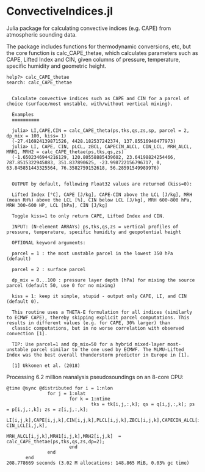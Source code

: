 # ConvectiveIndices.jl
Julia package for calculating convective indices (e.g. CAPE) from atmospheric sounding data.

The package includes functions for thermodynamic conversions, etc, but the core function is calc_CAPE_thetae, which calculates parameters such as CAPE, Lifted Index and CIN, given columns of pressure, temperature, specific humidity and geometric height.

```
help?> calc_CAPE_thetae
search: calc_CAPE_thetae


  Calculate convective indices such as CAPE and CIN for a parcel of choice (surface/most unstable, with/without vertical mixing).

  Examples
  ≡≡≡≡≡≡≡≡≡≡

  julia> LI,CAPE,CIN = calc_CAPE_theta(ps,tks,qs,zs,sp, parcel = 2, dp_mix = 100, kiss= 1)
  (-27.416924139871526, 4428.182537242374, 137.85516940477973)
  julia> LI, CAPE, CIN, pLCL, zBCL, CAPECIN_ALCL, CIN_LCL, MRH_ALCL, MRH1, MRH2 = calc_CAPE_thetae(ps,tks,qs,zs)
  (-1.6502346944216129, 120.80558885439602, 23.64198824254466, 787.8515322945883, 351.837890625, -23.998722156796717, 0, 63.845851443325564, 76.3582759152618, 56.28591549989976)


  OUTPUT by default, following Float32 values are returned (kiss=0):

  Lifted Index [°C], CAPE [J/kg], CAPE-CIN above the LCL [J/kg], MRH (mean RH%) above the LCL [%], CIN below LCL [J/kg], MRH 600-800 hPa, MRH 300-600 HP, LCL [hPa], CIN [J/kg]

  Toggle kiss=1 to only return CAPE, Lifted Index and CIN.

  INPUT: (N-element ARRAYs) ps,tks,qs,zs = vertical profiles of pressure, temperature, specific humidity and geopotential height

  OPTIONAL keyword arguments:

  parcel = 1 : the most unstable parcel in the lowest 350 hPa (default)

  parcel = 2 : surface parcel

  dp_mix = 0...100 : pressure layer depth [hPa] for mixing the source parcel (default 50, use 0 for no mixing)

  kiss = 1: keep it simple, stupid - output only CAPE, LI, and CIN (default 0).

  This routine uses a THETA-E formulation for all indices (similarly to ECMWF CAPE), thereby skipping explicit parcel computations. This results in different values (e.g. for CAPE, 30% larger) than
  classic computations, but in no worse correlation with observed convection [1].

  TIP: Use parcel=1 and dp_mix=50 for a hybrid mixed-layer most-unstable parcel similar to the one used by ECMWF. The MLMU-Lifted Index was the best overall thunderstorm predictor in Europe in [1].

  [1] Ukkonen et al. (2018)
```


Processing 6.2 million reanalysis pseudosoundings on an 8-core CPU:
```
@time @sync @distributed for i = 1:nlon
               for j = 1:nlat
                       for k = 1:ntime
                               tks = tk[i,j,:,k]; qs = q[i,j,:,k]; ps = p[i,j,:,k]; zs = z[i,j,:,k];
                                LI[i,j,k],CAPE[i,j,k],CIN[i,j,k],PLCL[i,j,k],ZBCL[i,j,k],CAPECIN_ALCL[i,j,k], CIN_LCL[i,j,k],        
                                MRH_ALCL[i,j,k],MRH1[i,j,k],MRH2[i,j,k]  = calc_CAPE_thetae(ps,tks,qs,zs,dp=2);
                       end
               end
       end
208.778669 seconds (3.02 M allocations: 148.865 MiB, 0.03% gc time)
```
